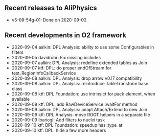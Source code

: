 ## Recent releases to AliPhysics
- v5-09-54g-01: Done on 2020-09-03.
## Recent developments in O2 framework
- 2020-09-04 aalkin: DPL Analysis: ability to use some Configurables in filters
- 2020-09-05 davidrohr: Fix missing includes
- 2020-09-07 aalkin: DPL Analysis: redefine extended tables as Join
- 2020-09-07 ktf: DPL: do proper endOfStream for test_RegionInfoCallbackService
- 2020-09-08 aalkin: DPL Analysis: drop arrow v0.17 compatibility
- 2020-09-08 aalkin: DPL Analysis: reintroduce TableTransform base class
- 2020-09-08 ktf: DPL Foundation: use intrinsict for pack element, when available
- 2020-09-08 ktf: DPL: add RawDeviceService::waitFor method
- 2020-09-09 aalkin: DPL Analysis: adapt Attach/Extend to new Join
- 2020-09-09 ktf: DPL Analysis: move ROOT helpers in a separate file
- 2020-09-09 lbariogl: Add filters to nuclei task
- 2020-09-10 ktf: DPL Foundation: speedup has_type_at
- 2020-09-10 ktf: DPL: hide a few more headers
